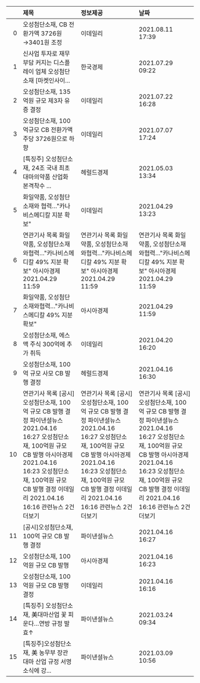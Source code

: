 |    | 제목                                                                                                                                                                                                                                                   | 정보제공                                                                                                                                                                                                                                               | 날짜                                                                                                                                                                                                                                                   |
|---:|:-------------------------------------------------------------------------------------------------------------------------------------------------------------------------------------------------------------------------------------------------------|:-------------------------------------------------------------------------------------------------------------------------------------------------------------------------------------------------------------------------------------------------------|:-------------------------------------------------------------------------------------------------------------------------------------------------------------------------------------------------------------------------------------------------------|
|  0 | 오성첨단소재, CB 전환가액 3726원→3401원 조정                                                                                                                                                                                                           | 이데일리                                                                                                                                                                                                                                               | 2021.08.11 17:39                                                                                                                                                                                                                                       |
|  1 | 신사업 투자로 재무부담 커지는 디스플레이 업체 오성첨단소재 [마켓인사이...                                                                                                                                                                              | 한국경제                                                                                                                                                                                                                                               | 2021.07.29 09:22                                                                                                                                                                                                                                       |
|  2 | 오성첨단소재, 135억원 규모 제3자 유증 결정                                                                                                                                                                                                             | 이데일리                                                                                                                                                                                                                                               | 2021.07.22 16:28                                                                                                                                                                                                                                       |
|  3 | 오성첨단소재, 100억규모 CB 전환가액 주당 3726원으로 하향                                                                                                                                                                                               | 이데일리                                                                                                                                                                                                                                               | 2021.07.07 17:24                                                                                                                                                                                                                                       |
|  4 | [특징주] 오성첨단소재, 24조 국내 최초 대마의약품 산업화 본격착수 ...                                                                                                                                                                                   | 헤럴드경제                                                                                                                                                                                                                                             | 2021.05.03 13:34                                                                                                                                                                                                                                       |
|  5 | 화일약품, 오성첨단소재와 협력…"카나비스메디칼 지분 확보"                                                                                                                                                                                               | 이데일리                                                                                                                                                                                                                                               | 2021.04.29 13:23                                                                                                                                                                                                                                       |
|  6 | 연관기사 목록  화일약품, 오성첨단소재와협력…"카나비스메디칼 49% 지분 확보"  아시아경제  2021.04.29 11:59                                                                                                                                               | 연관기사 목록  화일약품, 오성첨단소재와협력…"카나비스메디칼 49% 지분 확보"  아시아경제  2021.04.29 11:59                                                                                                                                               | 연관기사 목록  화일약품, 오성첨단소재와협력…"카나비스메디칼 49% 지분 확보"  아시아경제  2021.04.29 11:59                                                                                                                                               |
|  7 | 화일약품, 오성첨단소재와협력…"카나비스메디칼 49% 지분 확보"                                                                                                                                                                                            | 아시아경제                                                                                                                                                                                                                                             | 2021.04.29 11:59                                                                                                                                                                                                                                       |
|  8 | 오성첨단소재, 에스맥 주식 300억에 추가 취득                                                                                                                                                                                                            | 이데일리                                                                                                                                                                                                                                               | 2021.04.20 16:20                                                                                                                                                                                                                                       |
|  9 | 오성첨단소재, 100억 규모 사모 CB 발행 결정                                                                                                                                                                                                             | 헤럴드경제                                                                                                                                                                                                                                             | 2021.04.16 16:30                                                                                                                                                                                                                                       |
| 10 | 연관기사 목록  [공시]오성첨단소재, 100억 규모 CB 발행 결정  파이낸셜뉴스  2021.04.16 16:27  오성첨단소재, 100억원 규모 CB 발행  아시아경제  2021.04.16 16:23  오성첨단소재, 100억원 규모 CB 발행 결정  이데일리  2021.04.16 16:16  관련뉴스 2건 더보기 | 연관기사 목록  [공시]오성첨단소재, 100억 규모 CB 발행 결정  파이낸셜뉴스  2021.04.16 16:27  오성첨단소재, 100억원 규모 CB 발행  아시아경제  2021.04.16 16:23  오성첨단소재, 100억원 규모 CB 발행 결정  이데일리  2021.04.16 16:16  관련뉴스 2건 더보기 | 연관기사 목록  [공시]오성첨단소재, 100억 규모 CB 발행 결정  파이낸셜뉴스  2021.04.16 16:27  오성첨단소재, 100억원 규모 CB 발행  아시아경제  2021.04.16 16:23  오성첨단소재, 100억원 규모 CB 발행 결정  이데일리  2021.04.16 16:16  관련뉴스 2건 더보기 |
| 11 | [공시]오성첨단소재, 100억 규모 CB 발행 결정                                                                                                                                                                                                            | 파이낸셜뉴스                                                                                                                                                                                                                                           | 2021.04.16 16:27                                                                                                                                                                                                                                       |
| 12 | 오성첨단소재, 100억원 규모 CB 발행                                                                                                                                                                                                                     | 아시아경제                                                                                                                                                                                                                                             | 2021.04.16 16:23                                                                                                                                                                                                                                       |
| 13 | 오성첨단소재, 100억원 규모 CB 발행 결정                                                                                                                                                                                                                | 이데일리                                                                                                                                                                                                                                               | 2021.04.16 16:16                                                                                                                                                                                                                                       |
| 14 | [특징주] 오성첨단소재, 美대마산업 꽃 피운다…연방 규정 발효↑                                                                                                                                                                                            | 파이낸셜뉴스                                                                                                                                                                                                                                           | 2021.03.24 09:34                                                                                                                                                                                                                                       |
| 15 | [특징주]오성첨단소재, 美 농무부 장관 대마 산업 규정 서명 소식에 강...                                                                                                                                                                                  | 파이낸셜뉴스                                                                                                                                                                                                                                           | 2021.03.09 10:56                                                                                                                                                                                                                                       |